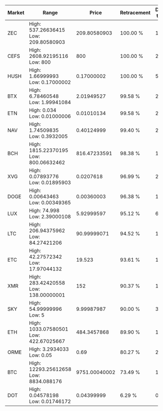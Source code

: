 | Market | Range | Price| Retracement | Doubles to 50% |
| --- | --- | --- | --- | --- |
| ZEC | High: 537.26636415<br />Low: 209.80580903 | 209.80580903 | 100.00 % | 1.78 |
| CEFS | High: 2608.92195116<br />Low: 800 | 800 | 100.00 % | 2.13 |
| HUSH | High: 1.66999993<br />Low: 0.17000002 | 0.17000002 | 100.00 % | 5.41 |
| BTX | High: 6.78460548<br />Low: 1.99941084 | 2.01949527 | 99.58 % | 2.17 |
| ETN | High: 0.034<br />Low: 0.01000006 | 0.01010134 | 99.58 % | 2.18 |
| NAV | High: 1.74509835<br />Low: 0.3932005 | 0.40124999 | 99.40 % | 2.66 |
| BCH | High: 1815.22370195<br />Low: 800.06632462 | 816.47233591 | 98.38 % | 1.60 |
| XVG | High: 0.07893776<br />Low: 0.01895903 | 0.0207618 | 96.99 % | 2.36 |
| DOGE | High: 0.00643463<br />Low: 0.00349365 | 0.00360003 | 96.38 % | 1.38 |
| LUX | High: 74.998<br />Low: 2.39000108 | 5.92999597 | 95.12 % | 6.53 |
| LTC | High: 206.94375962<br />Low: 84.27421206 | 90.99999071 | 94.52 % | 1.60 |
| ETC | High: 42.27572342<br />Low: 17.97044132 | 19.523 | 93.61 % | 1.54 |
| XMR | High: 283.42420558<br />Low: 138.00000001 | 152 | 90.37 % | 1.39 |
| SKY | High: 54.99999996<br />Low: 5 | 9.99987987 | 90.00 % | 3.00 |
| ETH | High: 1033.07580501<br />Low: 422.67025667 | 484.3457868 | 89.90 % | 1.50 |
| ORME | High: 3.2934033<br />Low: 0.05 | 0.69 | 80.27 % | 2.42 |
| BTC | High: 12293.25612658<br />Low: 8834.088176 | 9751.00040002 | 73.49 % | 1.08 |
| DOT | High: 0.04578198<br />Low: 0.01746172 | 0.04399999 | 6.29 % | 0.00 |
